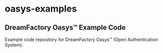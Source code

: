 # oasys-examples

## DreamFactory Oasys&trade; Example Code

Example code repository for DreamFactory Oasys&trade; (Open Authentication System).

